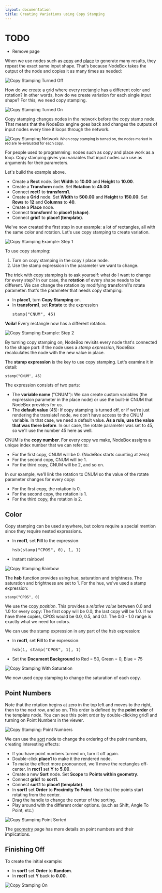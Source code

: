 ```yaml
---
layout: documentation
title: Creating Variations using Copy Stamping
---
```

TODO
====
* Remove page

When we use nodes such as [copy](/documentation/nodes/copy.html) and [place](/documentation/nodes/place.html) to generate many results, they repeat the exact same input shape. That's because NodeBox takes the output of the node and copies it as many times as needed:

![Copy Stamping Turned Off](/media/img/using/copy-stamping-off.png)

How do we create a grid where every rectangle has a different color and rotation? In other words, how do we create variation for each single input shape? For this, we need copy stamping.

![Copy Stamping Turned On](/media/img/using/copy-stamping-on.png)

Copy stamping changes nodes in the network before the copy stamp node. That means that the NodeBox engine goes back and changes the outputs of input nodes every time it loops through the network.

![Copy Stamping Network](/media/img/using/copy-stamping-network.png)
<small>When copy stamping is turned on, the nodes marked in red are re-evaluated for each copy.</small>

For people used to programming: nodes such as copy and place work as a loop. Copy stamping gives you variables that  input nodes can use as arguments for their parameters.

Let's build the example above.

* Create a **Rect** node. Set **Width** to **10.00** and **Height** to **10.00**.
* Create a **Transform** node. Set **Rotation** to **45.00**.
* Connect **rect1** to **transform1**.
* Create a **Grid** node. Set **Width** to **500.00** and **Height** to **150.00**. Set **Rows** to **12** and **Columns** to **40**.
* Create a **Place** node.
* Connect **transform1** to **place1 (shape)**.
* Connect **grid1** to **place1 (template)**.

We've now created the first step in our example: a lot of rectangles, all with the same color and rotation. Let's use copy stamping to create variation.

![Copy Stamping Example: Step 1](/media/img/using/copy-stamping-example-1.png)

To use copy stamping:

1. Turn on copy stamping in the copy / place node.
2. Use the stamp expression in the parameter we want to change.

The trick with copy stamping is to ask yourself: what do I want to change for every step? In our case, the **rotation** of every shape needs to be different. We can change the rotation by modifying transform1's rotate parameter: that's the parameter that needs copy stamping.

* In **place1**, turn **Copy Stamping** on.
* In **transform1**, set **Rotate** to the expression <pre>stamp("CNUM", 45)</pre>

**Voila!** Every rectangle now has a different rotation.

![Copy Stamping Example: Step 2](/media/img/using/copy-stamping-example-2.png)

By turning copy stamping on, NodeBox revisits every node that's connected to the shape port: if the node uses a *stamp expression*, NodeBox recalculates the node with the new value in place.

The **stamp expression** is the key to use copy stamping. Let's examine it in detail:

    stamp("CNUM", 45)
    
The expression consists of two parts:

* The **variable name** ("CNUM"): We can create custom variables (the expression parameter in the place node) or use the built-in CNUM that NodeBox provides for us. 
* The **default value** (45): If copy stamping is turned off, or if we're just rendering the translate1 node, we don't have access to the CNUM variable. In that case, we need a default value. **As a rule, use the value that was there before**. In our case, the rotate parameter was set to 45, so we'll use the number 45 here as well.

CNUM is the **copy number**. For every copy we make, NodeBox assigns a unique index number that we can refer to:

* For the first copy, CNUM will be 0. (NodeBox starts counting at zero)
* For the second copy, CNUM will be 1.
* For the third copy, CNUM will be 2, and so on.

In our example, we'll link the rotation to CNUM so the value of the rotate parameter changes for every copy:

* For the first copy, the rotation is 0.
* For the second copy, the rotation is 1.
* For the third copy, the rotation is 2.


Color
-----
Copy stamping can be used anywhere, but colors require a special mention since they require nested expressions.

* In **rect1**, set **Fill** to the expression <pre>hsb(stamp("CPOS", 0), 1, 1)</pre>
* Instant rainbow!

![Copy Stamping Rainbow](/media/img/using/copy-stamping-rainbow.png)

The **hsb** function provides using hue, saturation and brightness. The saturation and brightness are set to 1. For the hue, we've used a stamp expression:

    stamp("CPOS", 0)

We use the copy *position*. This provides a *relative value* between 0.0 and 1.0 for every copy: The first copy will be 0.0, the last copy will be 1.0. If we have three copies, CPOS would be 0.0, 0.5, and 0.1. The 0.0 - 1.0 range is exactly what we need for colors.

We can use the stamp expression in any part of the hsb expression:

* In **rect1**, set **Fill** to the expression <pre>hsb(1, stamp("CPOS", 1), 1)</pre>
* Set the **Document Background** to Red = 50, Green = 0, Blue = 75

![Copy Stamping With Saturation](/media/img/using/copy-stamping-saturation.png)

We now used copy stamping to change the saturation of each copy.


Point Numbers
-------------
Note that the rotation begins at zero in the top left and moves to the right, then to the next row, and so on. This order is defined by the **point order** of the template node. You can see this point order by double-clicking grid1 and turning on Point Numbers in the viewer.

![Copy Stamping: Point Numbers](/media/img/using/copy-stamping-point-numbers.png)

We can use the [sort](/documentation/reference/sort.html) node to change the ordering of the point numbers, creating interesting effects:

* If you have point numbers turned on, turn it off again.
* Double-click **place1** to make it the rendered node.
* To make the effect more pronounced, we'll move the rectangles off-center. In **rect1** set **Y** to **5.00**.
* Create a new **Sort** node. Set **Scope** to **Points within geometry**.
* Connect **grid1** to **sort1**.
* Connect **sort1** to **place1 (template)**.
* In **sort1** set **Order** to **Proximity To Point**. Note that the points start rotating from the center.
* Drag the handle to change the center of the sorting. 
* Play around with the different order options. (such as Shift, Angle To Point, etc.)

![Copy Stamping Point Sorted](/media/img/using/copy-stamping-point-sorted.png)

The [geometry](geometry.html) page has more details on point numbers and their implications.


Finishing Off
-------------
To create the initial example:

* In **sort1** set **Order** to **Random**.
* In **rect1** set **Y** back to **0.00**.

![Copy Stamping On](/media/img/using/copy-stamping-on.png)
